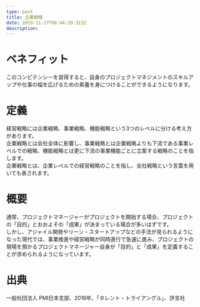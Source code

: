 ```yaml
---
type: post
title: 企業戦略
date: 2019-11-27T06:44:29.313Z
description:
---
```

# ベネフィット

このコンピテンシーを習得すると、自身のプロジェクトマネジメントのスキルアップや仕事の幅を広げるための素養を身につけることができるようになります。

# 定義

経営戦略には企業戦略、事業戦略、機能戦略という3つのレベルに分ける考え方があります。\
企業戦略とは会社全体に影響し、事業戦略とは企業戦略よりも下流である事業レベルでの戦略、機能戦略とは更に下流の事業機能ごとに立案する戦略のことを指します。\
企業戦略とは、企業レベルでの経営戦略のことを指し、全社戦略という言葉を用いても表されます。

# 概要

通常、プロジェクトマネージャーがプロジェクトを開始する場合、プロジェクトの「目的」とおおよその「成果」が決まっている場合が多いはずです。\
しかし、アジャイル開発やリーン・スタートアップなどの手法が見られるようになった現代では、事業推進や経営戦略が同時進行で急速に進み、プロジェクトの現場を預かるプロジェクトマネージャー自身が「目的」と「成果」を定義することが求められるようになっています。

# 出典

一般社団法人 PMI日本支部、2018年、「タレント・トライアングル」、評言社
